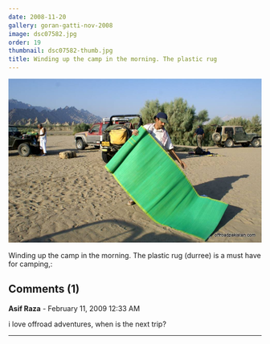 ```yaml
---
date: 2008-11-20
gallery: goran-gatti-nov-2008
image: dsc07582.jpg
order: 19
thumbnail: dsc07582-thumb.jpg
title: Winding up the camp in the morning. The plastic rug
---
```


![Winding up the camp in the morning. The plastic rug](./dsc07582.jpg)

Winding up the camp in the morning. The plastic rug (durree) is a must have for camping,:

<div id="comments">

## Comments (1)

**Asif Raza** - February 11, 2009 12:33 AM

i love offroad adventures, when is the next trip?

---

</div>
